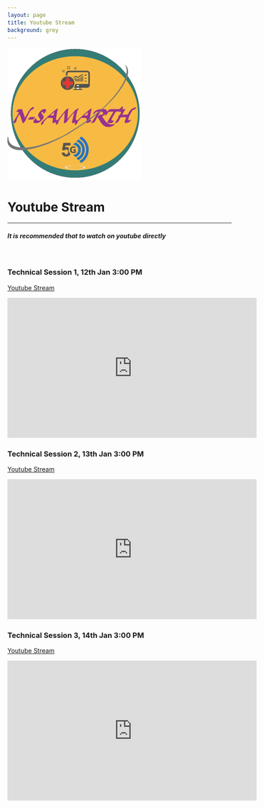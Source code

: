 ```yaml
---
layout: page
title: Youtube Stream
background: grey
---
```

![](/assets/img/nslogo2.png)
# Youtube Stream
------------
##### It is recommended that to watch on youtube directly

<br>

### Technical Session 1, 12th Jan 3:00 PM

<a href = "https://www.youtube.com/watch?v=-ijyVBSYquA&feature=emb_err_woyt"> Youtube Stream </a>

<iframe width="560" height="315" src="https://www.youtube.com/embed/-ijyVBSYquA" frameborder="0" allow="accelerometer; autoplay; clipboard-write; encrypted-media; gyroscope; picture-in-picture" allowfullscreen></iframe>

<br>


### Technical Session 2, 13th Jan 3:00 PM
<a href = "https://youtu.be/IdP7RrNa5tQ"> Youtube Stream </a>

<iframe width="560" height="315" src="https://www.youtube.com/embed/IdP7RrNa5tQ" frameborder="0" allow="accelerometer; autoplay; clipboard-write; encrypted-media; gyroscope; picture-in-picture" allowfullscreen></iframe>

<br>

### Technical Session 3, 14th Jan 3:00 PM
<a href = "https://youtu.be/gFz8yRDszwo"> Youtube Stream </a>

<iframe width="560" height="315" src="https://www.youtube.com/embed/gFz8yRDszwo" frameborder="0" allow="accelerometer; autoplay; clipboard-write; encrypted-media; gyroscope; picture-in-picture" allowfullscreen></iframe>
